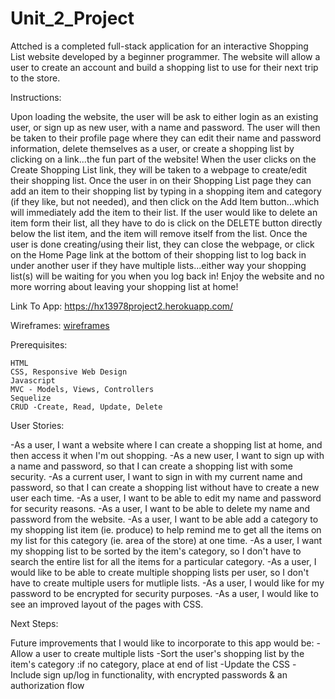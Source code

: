 # Unit_2_Project

Attched is a completed full-stack application for an interactive Shopping List website developed by a beginner programmer. The website will allow a user to create an account and build a shopping list to use for their next trip to the store.

Instructions:

Upon loading the website, the user will be ask to either login as an existing user, or sign up as new user, with a name and password.  The user will then be taken to their profile page where they can edit their name and password information, delete themselves as a user, or create a shopping list by clicking on a link...the fun part of the website! When the user clicks on the Create Shopping List link, they will be taken to a webpage to create/edit their shopping list.  Once the user in on their Shopping List page they can add an item to their shopping list by typing in a shopping item and category (if they like, but not needed), and then click on the Add Item button...which will immediately add the item to their list. If the user would like to delete an item form their list, all they have to do is click on the DELETE button directly below the list item, and the item will remove itself from the list. Once the user is done creating/using their list, they can close the webpage, or click on the Home Page link at the bottom of their shopping list to log back in under another user if they have multiple lists...either way your shopping list(s) will be waiting for you when you log back in! Enjoy the website and no more worring about leaving your shopping list at home!

Link To App:
https://hx13978project2.herokuapp.com/

Wireframes:
[wireframes](https://github.com/hx13978/Unit_2_Project/tree/main/wireframes)

Prerequisites:

    HTML
    CSS, Responsive Web Design
    Javascript
    MVC - Models, Views, Controllers
    Sequelize
    CRUD -Create, Read, Update, Delete

User Stories:

-As a user, I want a website where I can create a shopping list at home, and then access it when I'm out shopping.
-As a new user, I want to sign up with a name and password, so that I can create a shopping list with some security.
-As a current user, I want to sign in with my current name and password, so that I can create a shopping list without have to create a new user each time.
-As a user, I want to be able to edit my name and password for security reasons.
-As a user, I want to be able to delete my name and password from the website.
-As a user, I want to be able add a category to my shopping list item (ie. produce) to help remind me to get all the items on my list for this category (ie. area of the store) at one time.
-As a user, I want my shopping list to be sorted by the item's category, so I don't have to search the entire list for all the items for a particular category.
-As a user, I would like to be able to create multiple shopping lists per user, so I don't have to create multiple users for mutliple lists.
-As a user, I would like for my password to be encrypted for security purposes.
-As a user, I would like to see an improved layout of the pages with CSS.

Next Steps:

Future improvements that I would like to incorporate to this app would be:
-Allow a user to create multiple lists
-Sort the user's shopping list by the item's category
    :if no category, place at end of list
-Update the CSS
-Include sign up/log in functionality, with encrypted passwords & an authorization flow
